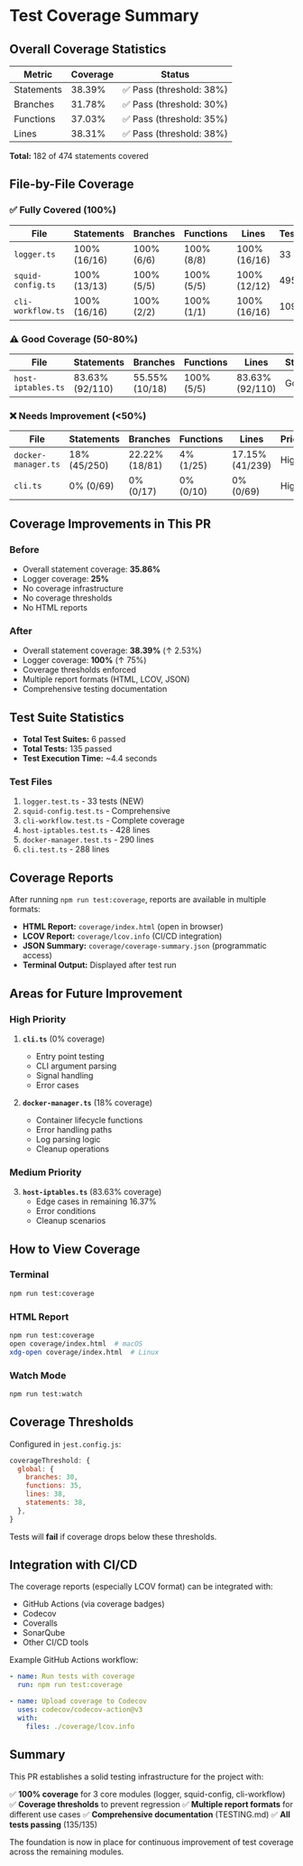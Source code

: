 # Test Coverage Summary

## Overall Coverage Statistics

| Metric     | Coverage | Status |
|------------|----------|--------|
| Statements | 38.39%   | ✅ Pass (threshold: 38%) |
| Branches   | 31.78%   | ✅ Pass (threshold: 30%) |
| Functions  | 37.03%   | ✅ Pass (threshold: 35%) |
| Lines      | 38.31%   | ✅ Pass (threshold: 38%) |

**Total:** 182 of 474 statements covered

## File-by-File Coverage

### ✅ Fully Covered (100%)

| File | Statements | Branches | Functions | Lines | Tests |
|------|------------|----------|-----------|-------|-------|
| `logger.ts` | 100% (16/16) | 100% (6/6) | 100% (8/8) | 100% (16/16) | 33 |
| `squid-config.ts` | 100% (13/13) | 100% (5/5) | 100% (5/5) | 100% (12/12) | 495 |
| `cli-workflow.ts` | 100% (16/16) | 100% (2/2) | 100% (1/1) | 100% (16/16) | 109 |

### ⚠️ Good Coverage (50-80%)

| File | Statements | Branches | Functions | Lines | Status |
|------|------------|----------|-----------|-------|--------|
| `host-iptables.ts` | 83.63% (92/110) | 55.55% (10/18) | 100% (5/5) | 83.63% (92/110) | Good |

### ❌ Needs Improvement (<50%)

| File | Statements | Branches | Functions | Lines | Priority |
|------|------------|----------|-----------|-------|----------|
| `docker-manager.ts` | 18% (45/250) | 22.22% (18/81) | 4% (1/25) | 17.15% (41/239) | High |
| `cli.ts` | 0% (0/69) | 0% (0/17) | 0% (0/10) | 0% (0/69) | High |

## Coverage Improvements in This PR

### Before
- Overall statement coverage: **35.86%**
- Logger coverage: **25%**
- No coverage infrastructure
- No coverage thresholds
- No HTML reports

### After
- Overall statement coverage: **38.39%** (↑ 2.53%)
- Logger coverage: **100%** (↑ 75%)
- Coverage thresholds enforced
- Multiple report formats (HTML, LCOV, JSON)
- Comprehensive testing documentation

## Test Suite Statistics

- **Total Test Suites:** 6 passed
- **Total Tests:** 135 passed
- **Test Execution Time:** ~4.4 seconds

### Test Files

1. `logger.test.ts` - 33 tests (NEW)
2. `squid-config.test.ts` - Comprehensive
3. `cli-workflow.test.ts` - Complete coverage
4. `host-iptables.test.ts` - 428 lines
5. `docker-manager.test.ts` - 290 lines
6. `cli.test.ts` - 288 lines

## Coverage Reports

After running `npm run test:coverage`, reports are available in multiple formats:

- **HTML Report:** `coverage/index.html` (open in browser)
- **LCOV Report:** `coverage/lcov.info` (CI/CD integration)
- **JSON Summary:** `coverage/coverage-summary.json` (programmatic access)
- **Terminal Output:** Displayed after test run

## Areas for Future Improvement

### High Priority

1. **`cli.ts`** (0% coverage)
   - Entry point testing
   - CLI argument parsing
   - Signal handling
   - Error cases

2. **`docker-manager.ts`** (18% coverage)
   - Container lifecycle functions
   - Error handling paths
   - Log parsing logic
   - Cleanup operations

### Medium Priority

3. **`host-iptables.ts`** (83.63% coverage)
   - Edge cases in remaining 16.37%
   - Error conditions
   - Cleanup scenarios

## How to View Coverage

### Terminal

```bash
npm run test:coverage
```

### HTML Report

```bash
npm run test:coverage
open coverage/index.html  # macOS
xdg-open coverage/index.html  # Linux
```

### Watch Mode

```bash
npm run test:watch
```

## Coverage Thresholds

Configured in `jest.config.js`:

```javascript
coverageThreshold: {
  global: {
    branches: 30,
    functions: 35,
    lines: 38,
    statements: 38,
  },
}
```

Tests will **fail** if coverage drops below these thresholds.

## Integration with CI/CD

The coverage reports (especially LCOV format) can be integrated with:

- GitHub Actions (via coverage badges)
- Codecov
- Coveralls
- SonarQube
- Other CI/CD tools

Example GitHub Actions workflow:

```yaml
- name: Run tests with coverage
  run: npm run test:coverage

- name: Upload coverage to Codecov
  uses: codecov/codecov-action@v3
  with:
    files: ./coverage/lcov.info
```

## Summary

This PR establishes a solid testing infrastructure for the project with:

✅ **100% coverage** for 3 core modules (logger, squid-config, cli-workflow)
✅ **Coverage thresholds** to prevent regression
✅ **Multiple report formats** for different use cases
✅ **Comprehensive documentation** (TESTING.md)
✅ **All tests passing** (135/135)

The foundation is now in place for continuous improvement of test coverage across the remaining modules.
